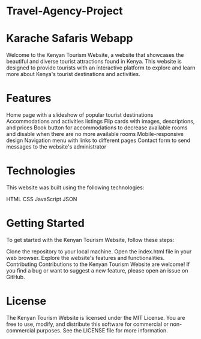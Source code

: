 # Travel-Agency-Project
# Karache Safaris Webapp
Welcome to the Kenyan Tourism Website, a website that showcases the beautiful and diverse tourist attractions found in Kenya. This website is designed to provide tourists with an interactive platform to explore and learn more about Kenya's tourist destinations and activities.

# Features
Home page with a slideshow of popular tourist destinations
Accommodations and activities listings
Flip cards with images, descriptions, and prices
Book button for accommodations to decrease available rooms and disable when there are no more available rooms
Mobile-responsive design
Navigation menu with links to different pages
Contact form to send messages to the website's administrator

# Technologies
This website was built using the following technologies:

HTML
CSS
JavaScript
JSON

# Getting Started
To get started with the Kenyan Tourism Website, follow these steps:

Clone the repository to your local machine.
Open the index.html file in your web browser.
Explore the website's features and functionalities.
Contributing
Contributions to the Kenyan Tourism Website are welcome! If you find a bug or want to suggest a new feature, please open an issue on GitHub.

# License
The Kenyan Tourism Website is licensed under the MIT License. You are free to use, modify, and distribute this software for commercial or non-commercial purposes. See the LICENSE file for more information.
